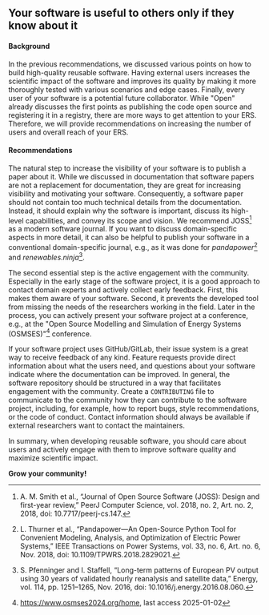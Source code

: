 ## Your software is useful to others only if they know about it

#### Background

In the previous recommendations, we discussed various points on how to
build high-quality reusable software. Having external users increases
the scientific impact of the software and improves its quality by making
it more thoroughly tested with various scenarios and edge cases.
Finally, every user of your software is a potential future collaborator.
While "Open" already discusses the first points as
publishing the code open source and registering it in a registry, there
are more ways to get attention to your ERS. Therefore, we will provide
recommendations on increasing the number of users and overall reach of
your ERS.

#### Recommendations

The natural step to increase the visibility of your software is to
publish a paper about it. While we discussed in
documentation that software papers are not a
replacement for documentation, they are great for increasing visibility
and motivating your software. Consequently, a software paper should not
contain too much technical details from the documentation. Instead, it
should explain why the software is important, discuss its high-level
capabilities, and convey its scope and vision. We recommend
JOSS[^1] as a modern software journal. If you want to discuss
domain-specific aspects in more detail, it can also be helpful to
publish your software in a conventional domain-specific journal, e.g.,
as it was done for *pandapower*[^2] and *renewables.ninja*[^3].

The second essential step is the active engagement with the community.
Especially in the early stage of the software project, it is a good
approach to contact domain experts and actively collect early feedback.
First, this makes them aware of your software. Second, it prevents the
developed tool from missing the needs of the researchers working in the
field. Later in the process, you can actively present your software
project at a conference, e.g., at the \"Open Source Modelling and
Simulation of Energy Systems (OSMSES)\"[^4] conference.

If your software project uses GitHub/GitLab, their issue system is a
great way to receive feedback of any kind. Feature requests provide
direct information about what the users need, and questions about your
software indicate where the documentation can be improved. In general,
the software repository should be structured in a way that facilitates
engagement with the community. Create a `CONTRIBUTING` file to
communicate to the community how they can contribute to the software
project, including, for example, how to report bugs, style
recommendations, or the code of conduct. Contact information should
always be available if external researchers want to contact the
maintainers.

In summary, when developing reusable software, you should care about
users and actively engage with them to improve software quality and
maximize scientific impact.

**Grow your community!**

[^1]: A. M. Smith et al., “Journal of Open Source Software (JOSS): Design and first-year review,” PeerJ Computer Science, vol. 2018, no. 2, Art. no. 2, 2018, doi: 10.7717/peerj-cs.147.
[^2]: L. Thurner et al., “Pandapower—An Open-Source Python Tool for Convenient Modeling, Analysis, and Optimization of Electric Power Systems,” IEEE Transactions on Power Systems, vol. 33, no. 6, Art. no. 6, Nov. 2018, doi: 10.1109/TPWRS.2018.2829021.
[^3]: S. Pfenninger and I. Staffell, “Long-term patterns of European PV output using 30 years of validated hourly reanalysis and satellite data,” Energy, vol. 114, pp. 1251–1265, Nov. 2016, doi: 10.1016/j.energy.2016.08.060.
[^4]: <https://www.osmses2024.org/home>, last access 2025-01-02
